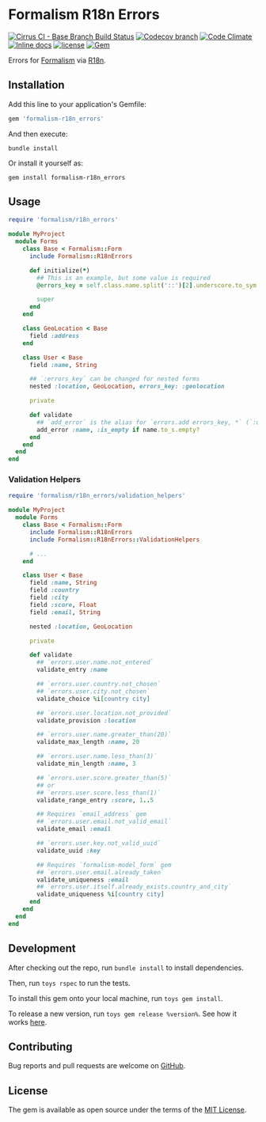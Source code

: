 # Formalism R18n Errors

[![Cirrus CI - Base Branch Build Status](https://img.shields.io/cirrus/github/AlexWayfer/formalism-r18n_errors?style=flat-square)](https://cirrus-ci.com/github/AlexWayfer/formalism-r18n_errors)
[![Codecov branch](https://img.shields.io/codecov/c/github/AlexWayfer/formalism-r18n_errors/main.svg?style=flat-square)](https://codecov.io/gh/AlexWayfer/formalism-r18n_errors)
[![Code Climate](https://img.shields.io/codeclimate/maintainability/AlexWayfer/formalism-r18n_errors.svg?style=flat-square)](https://codeclimate.com/github/AlexWayfer/formalism-r18n_errors)
[![Inline docs](https://inch-ci.org/github/AlexWayfer/formalism-r18n_errors.svg?branch=main)](https://inch-ci.org/github/AlexWayfer/formalism-r18n_errors)
[![license](https://img.shields.io/github/license/AlexWayfer/formalism-r18n_errors.svg?style=flat-square)](LICENSE.txt)
[![Gem](https://img.shields.io/gem/v/formalism-r18n_errors.svg?style=flat-square)](https://rubygems.org/gems/formalism-r18n_errors)

Errors for [Formalism](https://github.com/AlexWayfer/formalism)
via [R18n](https://github.com/r18n/r18n).

## Installation

Add this line to your application's Gemfile:

```ruby
gem 'formalism-r18n_errors'
```

And then execute:

```shell
bundle install
```

Or install it yourself as:

```shell
gem install formalism-r18n_errors
```

## Usage

```ruby
require 'formalism/r18n_errors'

module MyProject
  module Forms
    class Base < Formalism::Form
      include Formalism::R18nErrors

      def initialize(*)
        ## This is an example, but some value is required
        @errors_key = self.class.name.split('::')[2].underscore.to_sym

        super
      end
    end

    class GeoLocation < Base
      field :address
    end

    class User < Base
      field :name, String

      ## `:errors_key` can be changed for nested forms
      nested :location, GeoLocation, errors_key: :geolocation

      private

      def validate
        ## `add_error` is the alias for `errors.add errors_key, *` (`:user` in this case)
        add_error :name, :is_empty if name.to_s.empty?
      end
    end
  end
end
```

### Validation Helpers

```ruby
require 'formalism/r18n_errors/validation_helpers'

module MyProject
  module Forms
    class Base < Formalism::Form
      include Formalism::R18nErrors
      include Formalism::R18nErrors::ValidationHelpers

      # ...
    end

    class User < Base
      field :name, String
      field :country
      field :city
      field :score, Float
      field :email, String

      nested :location, GeoLocation

      private

      def validate
        ## `errors.user.name.not_entered`
        validate_entry :name

        ## `errors.user.country.not_chosen`
        ## `errors.user.city.not_chosen`
        validate_choice %i[country city]

        ## `errors.user.location.not_provided`
        validate_provision :location

        ## `errors.user.name.greater_than(20)`
        validate_max_length :name, 20

        ## `errors.user.name.less_than(3)`
        validate_min_length :name, 3

        ## `errors.user.score.greater_than(5)`
        ## or
        ## `errors.user.score.less_than(1)`
        validate_range_entry :score, 1..5

        ## Requires `email_address` gem
        ## `errors.user.email.not_valid_email`
        validate_email :email

        ## `errors.user.key.not_valid_uuid`
        validate_uuid :key

        ## Requires `formalism-model_form` gem
        ## `errors.user.email.already_taken`
        validate_uniqueness :email
        ## `errors.user.itself.already_exists.country_and_city`
        validate_uniqueness %i[country city]
      end
    end
  end
end
```

## Development

After checking out the repo, run `bundle install` to install dependencies.

Then, run `toys rspec` to run the tests.

To install this gem onto your local machine, run `toys gem install`.

To release a new version, run `toys gem release %version%`.
See how it works [here](https://github.com/AlexWayfer/gem_toys#release).

## Contributing

Bug reports and pull requests are welcome on [GitHub](https://github.com/AlexWayfer/formalism-r18n_errors).

## License

The gem is available as open source under the terms of the
[MIT License](https://opensource.org/licenses/MIT).
